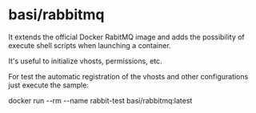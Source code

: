 # basi/rabbitmq

It extends the official Docker RabitMQ image and adds the possibility of execute shell scripts when launching a container.

It's useful to initialize vhosts, permissions, etc.

For test the automatic registration of the vhosts and other configurations just execute the sample:

docker run --rm --name rabbit-test basi/rabbitmq:latest
